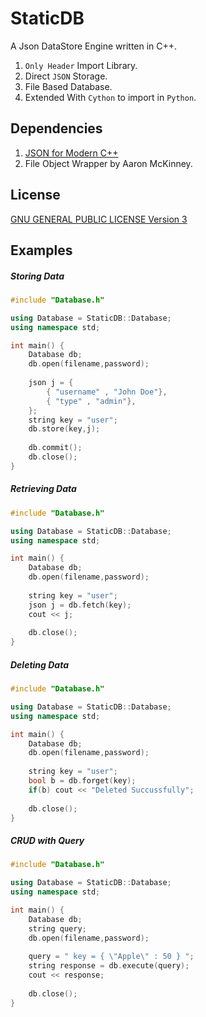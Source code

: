 # StaticDB
A Json DataStore Engine written in C++.

1. `Only Header` Import Library.
2. Direct `JSON` Storage.
3. File Based Database.
4. Extended With `Cython` to import in `Python`.

## Dependencies
 1. [JSON for Modern C++](https://nlohmann.github.io/json/) 
 2. File Object Wrapper by Aaron McKinney.
 

## License
[GNU GENERAL PUBLIC LICENSE Version 3](./LICENSE)

## Examples

##### Storing Data
```C++
#include "Database.h"

using Database = StaticDB::Database;
using namespace std;

int main() {
    Database db;
    db.open(filename,password);
    
    json j = { 
        { "username" , "John Doe"},
        { "type" , "admin"},
    };
    string key = "user";
    db.store(key,j);
    
    db.commit();
    db.close();
}
```

##### Retrieving Data
```C++
#include "Database.h"

using Database = StaticDB::Database;
using namespace std;

int main() {
    Database db;
    db.open(filename,password);
    
    string key = "user";
    json j = db.fetch(key);
    cout << j;
    
    db.close();
}
```

##### Deleting Data
```C++
#include "Database.h"

using Database = StaticDB::Database;
using namespace std;

int main() {
    Database db;
    db.open(filename,password);
    
    string key = "user";
    bool b = db.forget(key);
    if(b) cout << "Deleted Succussfully";
    
    db.close();
}
```

##### CRUD with Query
```C++
#include "Database.h"

using Database = StaticDB::Database;
using namespace std;

int main() {
    Database db;
    string query;
    db.open(filename,password);
    
    query = " key = { \"Apple\" : 50 } ";
    string response = db.execute(query);
    cout << response;
    
    db.close();
}
```


